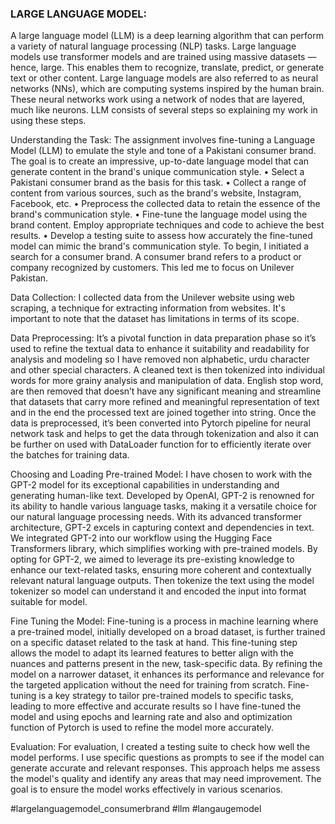 ### LARGE LANGUAGE MODEL:

A large language model (LLM) is a deep learning algorithm that can perform a variety of natural language processing (NLP) tasks. Large language models use transformer models and are trained using massive datasets — hence, large. This enables them to recognize, translate, predict, or generate text or other content. Large language models are also referred to as neural networks (NNs), which are computing systems inspired by the human brain. These neural networks work using a network of nodes that are layered, much like neurons. LLM consists of several steps so explaining my work in using these steps.

Understanding the Task:
    The assignment involves fine-tuning a Language Model (LLM) to emulate the style and tone of a Pakistani consumer brand. The goal is to create an impressive, up-to-date language model that can generate content in the brand's unique communication style.
•	Select a Pakistani consumer brand as the basis for this task.
•	Collect a range of content from various sources, such as the brand's website, Instagram, Facebook, etc.
•	Preprocess the collected data to retain the essence of the brand's communication style.
•	Fine-tune the language model using the brand content. Employ appropriate techniques and code to achieve the best results.
•	Develop a testing suite to assess how accurately the fine-tuned model can mimic the brand's communication style.
To begin, I initiated a search for a consumer brand. A consumer brand refers to a product or company recognized by customers. This led me to focus on Unilever Pakistan.

Data Collection:
    I collected data from the Unilever website using web scraping, a technique for extracting information from websites. It's important to note that the dataset has limitations in terms of its scope.

Data Preprocessing:
     It’s a pivotal function in data preparation phase so it’s used to refine the textual data to enhance it suitability and readability for analysis and modeling so I have removed non alphabetic, urdu character and other special characters. A cleaned text is then tokenized into individual words for more grainy analysis and manipulation of data. English stop word, are then removed that doesn’t have any significant meaning and streamline that datasets that carry more refined and meaningful representation of text and in the end the processed text are joined together into string. Once the data is preprocessed, it’s been converted into Pytorch pipeline for neural network task and helps to get the data through tokenization and also it can be further on used with DataLoader function for to efficiently iterate over the batches for training data.

Choosing and Loading Pre-trained Model:
     I have chosen to work with the GPT-2 model for its exceptional capabilities in understanding and generating human-like text. Developed by OpenAI, GPT-2 is renowned for its ability to handle various language tasks, making it a versatile choice for our natural language processing needs. With its advanced transformer architecture, GPT-2 excels in capturing context and dependencies in text. We integrated GPT-2 into our workflow using the Hugging Face Transformers library, which simplifies working with pre-trained models. By opting for GPT-2, we aimed to leverage its pre-existing knowledge to enhance our text-related tasks, ensuring more coherent and contextually relevant natural language outputs. Then tokenize the text using the model tokenizer so model can understand it and encoded the input into format suitable for model. 

Fine Tuning the Model:
     Fine-tuning is a process in machine learning where a pre-trained model, initially developed on a broad dataset, is further trained on a specific dataset related to the task at hand. This fine-tuning step allows the model to adapt its learned features to better align with the nuances and patterns present in the new, task-specific data. By refining the model on a narrower dataset, it enhances its performance and relevance for the targeted application without the need for training from scratch. Fine-tuning is a key strategy to tailor pre-trained models to specific tasks, leading to more effective and accurate results so I have fine-tuned the model and using epochs and learning rate and also and optimization function of Pytorch is used to refine the model more accurately.

Evaluation:
     For evaluation, I created a testing suite to check how well the model performs. I use specific questions as prompts to see if the model can generate accurate and relevant responses. This approach helps me assess the model's quality and identify any areas that may need improvement. The goal is to ensure the model works effectively in various scenarios.

#largelanguagemodel_consumerbrand #llm #langaugemodel 
